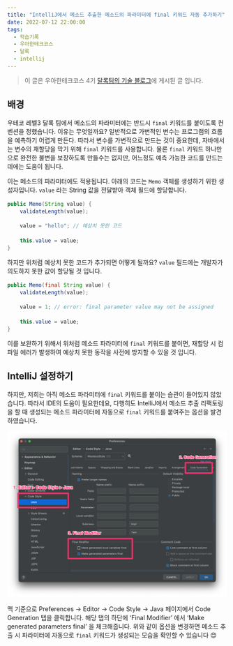 ```yaml
---
title: "IntelliJ에서 메소드 추출한 메소드의 파라미터에 final 키워드 자동 추가하기"
date: 2022-07-12 22:00:00
tags:
  - 학습기록
  - 우아한테크코스
  - 달록
  - intellij
---
```


> 이 글은 우아한테크코스 4기 [달록팀의 기술 블로그](https://dallog.github.io/intellij-final-keyword/)에 게시된 글 입니다.

## 배경

우테코 레벨3 달록 팀에서 메소드의 파라미터에는 반드시 `final` 키워드를 붙이도록 컨벤션을 정했습니다. 이유는 무엇일까요? 일반적으로 가변적인 변수는 프로그램의 흐름을 예측하기 어렵게 만든다. 따라서 변수를 가변적으로 만드는 것이 중요한데, 자바에서는 변수의 재할당을 막기 위해 `final` 키워드를 사용합니다. 물론 `final` 키워드 하나만으로 완전한 불변을 보장하도록 만들수는 없지만, 어느정도 예측 가능한 코드를 만드는데에는 도움이 됩니다.

이는 메소드의 파라미터에도 적용됩니다. 아래의 코드는 `Memo` 객체를 생성하기 위한 생성자입니다. `value` 라는 String 값을 전달받아 객체 필드에 할당합니다.

```java
public Memo(String value) {
    validateLength(value);

    value = "hello"; // 예상치 못한 코드

    this.value = value;
}
```

하지만 위처럼 예상치 못한 코드가 추가되면 어떻게 될까요? `value` 필드에는 개발자가 의도하지 못한 값이 할당될 것 입니다.

```java
public Memo(final String value) {
    validateLength(value);

    value = 1; // error: final parameter value may not be assigned

    this.value = value;
}
```

이를 보완하기 위해서 위처럼 메소드 파라미터에 `final` 키워드를 붙이면, 재할당 시 컴파일 에러가 발생하여 예상치 못한 동작을 사전에 방지할 수 있을 것 입니다.

## IntelliJ 설정하기

하지만, 저희는 아직 메소드 파라미터에 `final` 키워드를 붙이는 습관이 들어있지 않았습니다. 따라서 IDE의 도움이 필요한데요, 다행히도 IntelliJ에서 메소드 추출 리팩토링을 할 때 생성되는 메소드 파라미터에 자동으로 `final` 키워드를 붙여주는 옵션을 발견하였습니다.

![IntelliJ 설정 화면](./intellij.png)

맥 기준으로 Preferences → Editor → Code Style → Java 페이지에서 Code Generation 탭을 클릭합니다. 해당 탭의 하단에 ‘Final Modifier’ 에서 ‘Make generated parameters final’ 을 체크해줍니다. 위와 같이 옵션을 변경하면 메소드 추출 시 파라미터에 자동으로 `final` 키워드가 생성되는 모습을 확인할 수 있습니다 😊
